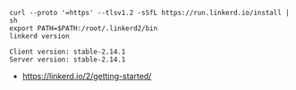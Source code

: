 ```
curl --proto '=https' --tlsv1.2 -sSfL https://run.linkerd.io/install | sh
export PATH=$PATH:/root/.linkerd2/bin
linkerd version
```

```
Client version: stable-2.14.1
Server version: stable-2.14.1
```

- https://linkerd.io/2/getting-started/
